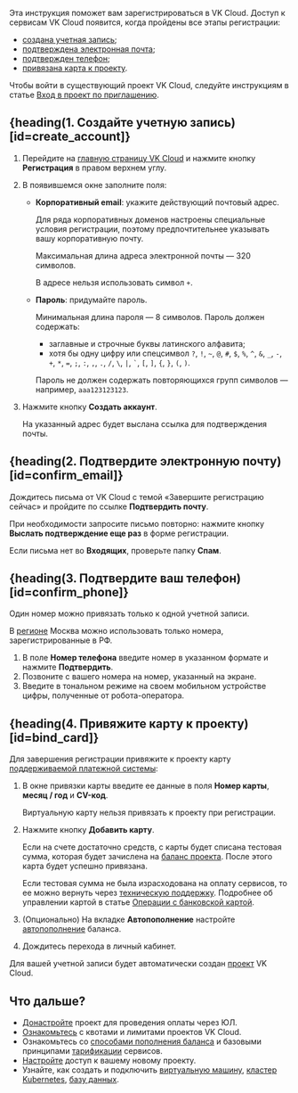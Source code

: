 Эта инструкция поможет вам зарегистрироваться в VK Cloud. Доступ к сервисам VK Cloud появится, когда пройдены все этапы регистрации:

* [создана учетная запись](#create_account);
* [подтверждена электронная почта](#confirm_email);
* [подтвержден телефон](#confirm_phone);
* [привязана карта к проекту](#bind_card).

<info>

Чтобы войти в существующий проект VK Cloud, следуйте инструкциям в статье [Вход в проект по приглашению](/ru/tools-for-using-services/account/instructions/project-invitation).

</info>

## {heading(1. Создайте учетную запись)[id=create_account]}

1. Перейдите на [главную страницу VK Cloud](https://cloud.vk.com/) и нажмите кнопку **Регистрация** в правом верхнем углу.
1. В появившемся окне заполните поля:

    - **Корпоративный email**: укажите действующий почтовый адрес.

        Для ряда корпоративных доменов настроены специальные условия регистрации, поэтому предпочтительнее указывать вашу корпоративную почту.

        Максимальная длина адреса электронной почты — 320 символов.

        <warn>

        В адресе нельзя использовать символ `+`.

        </warn>

    - **Пароль**: придумайте пароль.

        Минимальная длина пароля — 8 символов. Пароль должен содержать:
        - заглавные и строчные буквы латинского алфавита;
        - хотя бы одну цифру или спецсимвол `?`, `!`, `~`, `@`, `#`, `$`, `%`, `^`, `&`, `_`, `-`, `+`, `*`, `=`, `;`, `:`, `,`, `.`, `/`, `\`, `|`, `` ` ``, `[`, `]`, `{`, `}`, `(`, `)`.

        Пароль не должен содержать повторяющихся групп символов — например, ``aaa123123123``.

1. Нажмите кнопку **Создать аккаунт**.

   На указанный адрес будет выслана ссылка для подтверждения почты.

## {heading(2. Подтвердите электронную почту)[id=confirm_email]}

Дождитесь письма от VK Cloud с темой «Завершите регистрацию сейчас» и пройдите по ссылке **Подтвердить почту**.

При необходимости запросите письмо повторно: нажмите кнопку **Выслать подтверждение еще раз** в форме регистрации.

<info>

Если письма нет во **Входящих**, проверьте папку **Спам**.

</info>

## {heading(3. Подтвердите ваш телефон)[id=confirm_phone]}

<warn>

Один номер можно привязать только к одной учетной записи.

В [регионе](/ru/tools-for-using-services/account/concepts/regions) Москва можно использовать только номера, зарегистрированные в РФ. 

</warn>

1. В поле **Номер телефона** введите номер в указанном формате и нажмите **Подтвердить**.
1. Позвоните с вашего номера на номер, указанный на экране.
1. Введите в тональном режиме на своем мобильном устройстве цифры, полученные от робота-оператора.

## {heading(4. Привяжите карту к проекту)[id=bind_card]}

Для завершения регистрации привяжите к проекту карту [поддерживаемой платежной системы](/ru/intro/billing/concepts/payment-methods):

1. В окне привязки карты введите ее данные в поля **Номер карты**, **месяц / год** и **CV-код**.

   <warn>

   Виртуальную карту нельзя привязать к проекту при регистрации.

   </warn>

1. Нажмите кнопку **Добавить карту**.

   Если на счете достаточно средств, с карты будет списана тестовая сумма, которая будет зачислена на [баланс проекта](/ru/intro/billing/concepts/balance). После этого карта будет успешно привязана.

   Если тестовая сумма не была израсходована на оплату сервисов, то ее можно вернуть через [техническую поддержку](/ru/contacts). Подробнее об управлении картой в статье [Операции с банковской картой](/ru/intro/billing/instructions/add-card).

1. (Опционально) На вкладке **Автопополнение** настройте [автопополнение](/ru/intro/billing/instructions/add-card#nastroit_avtopopolnenie) баланса.
1. Дождитесь перехода в личный кабинет.

Для вашей учетной записи будет автоматически создан [проект](/ru/tools-for-using-services/account/concepts/projects) VK Cloud.

## Что дальше?

- [Донастройте](/ru/intro/billing/instructions/corporate) проект для проведения оплаты через ЮЛ.
- [Ознакомьтесь](/ru/tools-for-using-services/account/concepts/quotasandlimits) с квотами и лимитами проектов VK Cloud.
- Ознакомьтесь со [способами пополнения баланса](/ru/intro/billing/instructions/payment) и базовыми принципами [тарификации](/ru/tools-for-using-services/account/tariffication) сервисов.
- [Настройте](/ru/tools-for-using-services/account/instructions/project-settings/access-manage) доступ к вашему новому проекту.
- Узнайте, как создать и подключить [виртуальную машину](/ru/computing/iaas/quick-start), [кластер Kubernetes](/ru/kubernetes/k8s/quick-start), [базу данных](/ru/dbs/dbaas/quick-start).
 